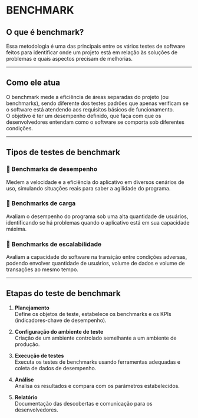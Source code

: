 # BENCHMARK

## O que é benchmark?
Essa metodologia é uma das principais entre os vários testes de software feitos para identificar onde um projeto está em relação às soluções de problemas e quais aspectos precisam de melhorias.

---

## Como ele atua
O benchmark mede a eficiência de áreas separadas do projeto (ou benchmarks), sendo diferente dos testes padrões que apenas verificam se o software está atendendo aos requisitos básicos de funcionamento.  
O objetivo é ter um desempenho definido, que faça com que os desenvolvedores entendam como o software se comporta sob diferentes condições.

---

## Tipos de testes de benchmark

### 🔹 Benchmarks de desempenho
Medem a velocidade e a eficiência do aplicativo em diversos cenários de uso, simulando situações reais para saber a agilidade do programa.

### 🔹 Benchmarks de carga
Avaliam o desempenho do programa sob uma alta quantidade de usuários, identificando se há problemas quando o aplicativo está em sua capacidade máxima.

### 🔹 Benchmarks de escalabilidade
Avaliam a capacidade do software na transição entre condições adversas, podendo envolver quantidade de usuários, volume de dados e volume de transações ao mesmo tempo.

---

## Etapas do teste de benchmark

1. **Planejamento**  
   Define os objetos de teste, estabelece os benchmarks e os KPIs (indicadores-chave de desempenho).

2. **Configuração do ambiente de teste**  
   Criação de um ambiente controlado semelhante a um ambiente de produção.

3. **Execução de testes**  
   Executa os testes de benchmarks usando ferramentas adequadas e coleta de dados de desempenho.

4. **Análise**  
   Analisa os resultados e compara com os parâmetros estabelecidos.

5. **Relatório**  
   Documentação das descobertas e comunicação para os desenvolvedores.
